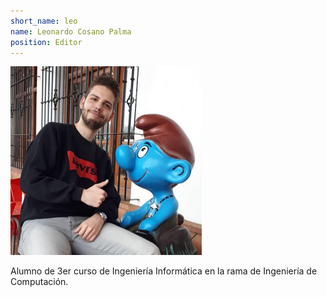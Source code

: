 ```yaml
---
short_name: leo
name: Leonardo Cosano Palma
position: Editor
---
```

![perfil](../assets/images/leo.png) 

Alumno de 3er curso de Ingeniería Informática en la rama de Ingeniería de Computación.